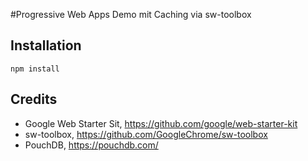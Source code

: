 #Progressive Web Apps Demo mit Caching via sw-toolbox

## Installation

``
npm install
``

## Credits

- Google Web Starter Sit, https://github.com/google/web-starter-kit
- sw-toolbox, https://github.com/GoogleChrome/sw-toolbox 
- PouchDB, https://pouchdb.com/
